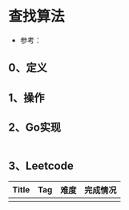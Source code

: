 # 查找算法

- 参考：

## 0、定义

## 1、操作

## 2、Go实现

```go

```

## 3、Leetcode

| Title | Tag | 难度 | 完成情况 |
|-------|-----|----|------|
|       |     |    |      |

